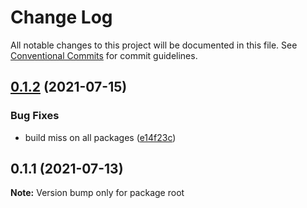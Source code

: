 # Change Log

All notable changes to this project will be documented in this file.
See [Conventional Commits](https://conventionalcommits.org) for commit guidelines.

## [0.1.2](https://github.com/Uminily/kodexo/compare/v0.1.1...v0.1.2) (2021-07-15)


### Bug Fixes

* build miss on all packages ([e14f23c](https://github.com/Uminily/kodexo/commit/e14f23cadb653453681acffec608f2d365a534f4))





## 0.1.1 (2021-07-13)

**Note:** Version bump only for package root

